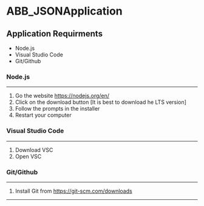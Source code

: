 # ABB_JSONApplication

## Application Requirments
- Node.js
- Visual Studio Code
- Git/Github

### Node.js
----
1. Go the website https://nodejs.org/en/
2. Click on the download button [It is best to download he LTS version]
3. Follow the prompts in the installer
4. Restart your computer

### Visual Studio Code
---
1. Download VSC
2. Open VSC

### Git/Github
---
1. Install Git from https://git-scm.com/downloads
---


